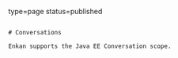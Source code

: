type=page
status=published
~~~~~~

# Conversations

Enkan supports the Java EE Conversation scope.

